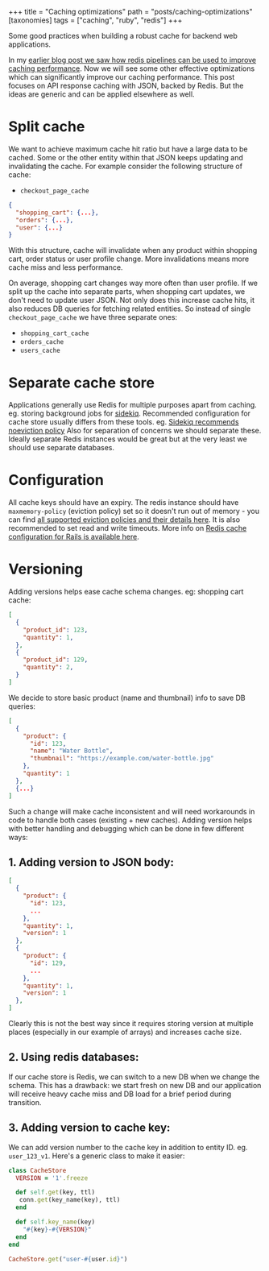 +++
title = "Caching optimizations"
path = "posts/caching-optimizations"
[taxonomies]
tags = ["caching", "ruby", "redis"]
+++

Some good practices when building a robust cache for backend web applications.

<!-- more -->

In my [earlier blog post we saw how redis pipelines can be used to improve caching performance][1]. Now we will see some other effective optimizations which can significantly improve our caching performance. This post focuses on API response caching with JSON, backed by Redis. But the ideas are generic and can be applied elsewhere as well.

# Split cache

We want to achieve maximum cache hit ratio but have a large data to be cached. Some or the other entity within that JSON keeps updating and invalidating the cache. For example consider the following structure of cache:


* `checkout_page_cache`
```json
{
  "shopping_cart": {...},
  "orders": {...},
  "user": {...}
}
```

With this structure, cache will invalidate when any product within shopping cart, order status or user profile change. More invalidations means more cache miss and less performance.

On average, shopping cart changes way more often than user profile. If we split up the cache into separate parts, when shopping cart updates, we don't need to update user JSON. Not only does this increase cache hits, it also reduces DB queries for fetching related entities. So instead of single `checkout_page_cache` we have three separate ones:

* `shopping_cart_cache`
* `orders_cache`
* `users_cache`

# Separate cache store

Applications generally use Redis for multiple purposes apart from caching. eg. storing background jobs for [sidekiq][4]. Recommended configuration for cache store usually differs from these tools.
eg. [Sidekiq recommends noeviction policy][5]
Also for separation of concerns we should separate these. Ideally separate Redis instances would be great but at the very least we should use separate databases.

# Configuration

All cache keys should have an expiry. The redis instance should have `maxmemory-policy` (eviction policy) set so it doesn't run out of memory - you can find [all supported eviction policies and their details here][2]. It is also recommended to set read and write timeouts. More info on [Redis cache configuration for Rails is available here][3].

# Versioning

Adding versions helps ease cache schema changes.
eg: shopping cart cache:

```json
[
  {
    "product_id": 123,
    "quantity": 1,
  },
  {
    "product_id": 129,
    "quantity": 2,
  }
]
```

We decide to store basic product (name and thumbnail) info to save DB queries:

```json
[
  {
    "product": {
      "id": 123,
      "name": "Water Bottle",
      "thumbnail": "https://example.com/water-bottle.jpg"
    },
    "quantity": 1
  },
  {...}
]
```

Such a change will make cache inconsistent and will need workarounds in code to handle both cases (existing + new caches). Adding version helps with better handling and debugging which can be done in few different ways:

## 1. Adding version to JSON body:

```json
[
  {
    "product": {
      "id": 123,
      ...
    },
    "quantity": 1,
    "version": 1
  },
  {
    "product": {
      "id": 129,
      ...
    },
    "quantity": 1,
    "version": 1
  },
]
```

Clearly this is not the best way since it requires storing version at multiple places (especially in our example of arrays) and increases cache size.

## 2. Using redis databases:

If our cache store is Redis, we can switch to a new DB when we change the schema. This has a drawback: we start fresh on new DB and our application will receive heavy cache miss and DB load for a brief period during transition.

## 3. Adding version to cache key:

We can add version number to the cache key in addition to entity ID. eg. `user_123_v1`. Here's a generic class to make it easier:

```ruby
class CacheStore
  VERSION = '1'.freeze

  def self.get(key, ttl)
   conn.get(key_name(key), ttl)
  end

  def self.key_name(key)
    "#{key}-#{VERSION}"
  end
end

CacheStore.get("user-#{user.id}")
```


[1]: https://tejasbubane.github.io/posts/redis-pipelines-to-the-rescue/
[2]: https://redis.io/docs/latest/develop/reference/eviction/
[3]: https://guides.rubyonrails.org/caching_with_rails.html#activesupport-cache-rediscachestore
[4]: https://sidekiq.org/
[5]: https://github.com/sidekiq/sidekiq/wiki/Using-Redis#memory
